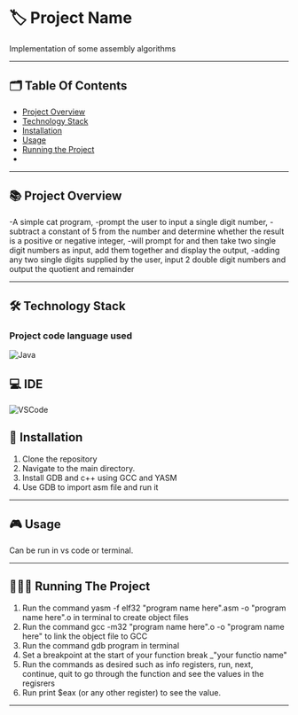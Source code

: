 
# 🏷️ Project Name

Implementation of some assembly algorithms

---
## 🗂️ Table Of Contents

- [Project Overview](#-project-overview)
- [Technology Stack](#-technology-stack)
- [Installation](#-installation)
- [Usage](#-usage)
- [Running the Project](#-running-the-project)
- 
---

## 📚 Project Overview

-A simple cat program, 
-prompt the user to input a single digit number, 
-subtract a constant of 5 from the number and determine whether the result is a positive or negative integer, 
-will prompt for and then take two single digit numbers as input, add them together and display the output, 
-adding any two single digits supplied by the user, input 2 double digit numbers and output the quotient and remainder 

---

## 🛠️ Technology Stack 

### Project code language used

 ![Java](https://img.shields.io/badge/Kotlin-B125EA&style=for-the-badge&logo=kotlin&logoColor=white)

## 💻 IDE

 ![VSCode](https://img.shields.io/badge/VSCode-0078D4?style=for-the-badge&logo=visual%20studio%20code&logoColor=white)

## 📝 Installation

1. Clone the repository
2. Navigate to the main directory.
3. Install GDB and c++ using GCC and YASM
4. Use GDB to import asm file and run it

---

## 🎮 Usage

Can be run in vs code or terminal.

---

## 🏃🏻‍♂️ Running The Project

1. Run the command yasm -f elf32 "program name here".asm -o "program name here".o in terminal to create object files
2. Run the command gcc -m32 "program name here".o -o "program name here" to link the object file to GCC
3. Run the command gdb program in terminal
4. Set a breakpoint at the start of your function break _"your functio name"
5. Run the commands as desired such as info registers, run, next, continue, quit to go through the function and see the values in the regisrers
6. Run print $eax (or any other register) to see the value.

---



